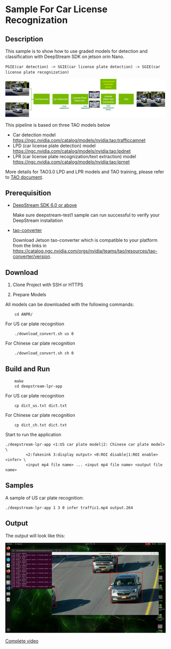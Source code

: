 # Sample For Car License Recognization

## Description
This sample is to show how to use graded models for detection and classification with DeepStream SDK on jetson orin Nano.

`PGIE(car detection) -> SGIE(car license plate detection) -> SGIE(car license plate recognization)`

![LPR/LPD application](lpr.png)

This pipeline is based on three TAO models below

* Car detection model https://ngc.nvidia.com/catalog/models/nvidia:tao:trafficcamnet
* LPD (car license plate detection) model https://ngc.nvidia.com/catalog/models/nvidia:tao:lpdnet
* LPR (car license plate recognization/text extraction) model https://ngc.nvidia.com/catalog/models/nvidia:tao:lprnet

More details for TAO3.0 LPD and LPR models and TAO training, please refer to [TAO document](https://docs.nvidia.com/tao/tao-toolkit/text/overview.html).

## Prerequisition

* [DeepStream SDK 6.0 or above](https://developer.nvidia.com/deepstream-getting-started)

  Make sure deepstream-test1 sample can run successful to verify your DeepStream installation

* [tao-converter](https://catalog.ngc.nvidia.com/orgs/nvidia/teams/tao/resources/tao-converter/version)

  Download Jetson tao-converter which is compatible to your platform from the links in https://catalog.ngc.nvidia.com/orgs/nvidia/teams/tao/resources/tao-converter/version.


## Download

1. Clone Project with SSH or HTTPS

2. Prepare Models

All models can be downloaded with the following commands:

```
    cd ANPR/
```
For US car plate recognition
```
    ./download_convert.sh us 0  
```
For Chinese car plate recognition
```
    ./download_convert.sh ch 0 
```

## Build and Run
```
    make
    cd deepstream-lpr-app
```
For US car plate recognition
```
    cp dict_us.txt dict.txt
```
For Chinese car plate recognition
```
    cp dict_ch.txt dict.txt
```

Start to run the application
```
./deepstream-lpr-app <1:US car plate model|2: Chinese car plate model> \
         <2:fakesink 3:display output> <0:ROI disable|1:ROI enable> <infer> \
         <input mp4 file name> ... <input mp4 file name> <output file name>
```

## Samples

A sample of US car plate recognition:
```
./deepstream-lpr-app 1 3 0 infer traffic1.mp4 output.264

```

## Output
The output will look like this: 

  ![alt-text](output/output.gif)

[Complete video](https://drive.google.com/file/d/1Ez7ULZ7ybU_frIRp-r13KTthS8eyg63L/view?usp=sharing)

